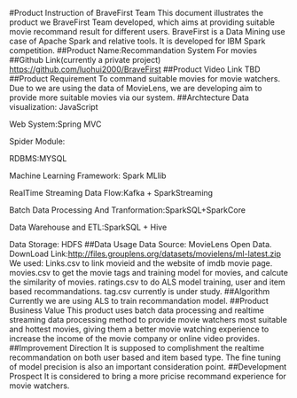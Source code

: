 #Product Instruction of BraveFirst Team
This document illustrates the product we BraveFirst Team developed, which aims at providing suitable movie recommand result for different users.
BraveFirst is a Data Mining use case of  Apache Spark and relative tools. 
It is developed for IBM Spark competition.
##Product Name:Recommandation System For movies
##Github Link(currently a private project)
https://github.com/luohui2000/BraveFirst
##Product Video Link
TBD
##Product Requirement
To command suitable movies for movie watchers. Due to we are using the data of MovieLens, we are developing aim to provide more suitable movies via our system.
##Archtecture
Data visualization: JavaScript

Web System:Spring MVC

Spider Module:

RDBMS:MYSQL

Machine Learning Framework: Spark MLlib

RealTime Streaming Data Flow:Kafka + SparkStreaming

Batch Data Processing And Tranformation:SparkSQL+SparkCore

Data Warehouse and ETL:SparkSQL + Hive

Data Storage: HDFS
##Data Usage
Data Source: MovieLens Open Data.
DownLoad Link:http://files.grouplens.org/datasets/movielens/ml-latest.zip
We used:
Links.csv to link movieid and the website of imdb movie page.
movies.csv to get the movie tags and training model for movies, and calcute the similarity of movies.
ratings.csv to do ALS model training, user and item based recommandations.
tag.csv currently is under study.
##Algorithm
Currently we are using ALS to train recommandation model.
##Product Business Value
This product uses batch data processing and realtime streaming data processing method to provide movie watchers most suitable and hottest movies, giving them a better movie watching experience to increase the income of the movie company or online video provides.
##Improvement Direction
It is supposed to complishment the realtime recommandation on both user based and item based type. The fine tuning of model precision is also an important consideration point.
##Development Prospect
It is considered to bring a more pricise recommand experience for movie watchers.